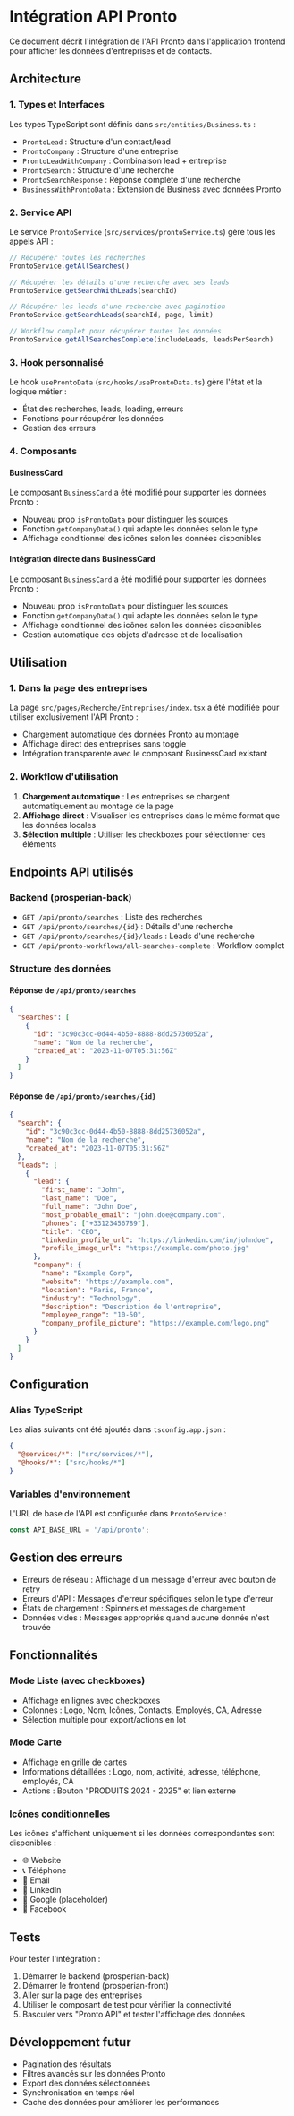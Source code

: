 # Intégration API Pronto

Ce document décrit l'intégration de l'API Pronto dans l'application frontend pour afficher les données d'entreprises et de contacts.

## Architecture

### 1. Types et Interfaces

Les types TypeScript sont définis dans `src/entities/Business.ts` :

- `ProntoLead` : Structure d'un contact/lead
- `ProntoCompany` : Structure d'une entreprise
- `ProntoLeadWithCompany` : Combinaison lead + entreprise
- `ProntoSearch` : Structure d'une recherche
- `ProntoSearchResponse` : Réponse complète d'une recherche
- `BusinessWithProntoData` : Extension de Business avec données Pronto

### 2. Service API

Le service `ProntoService` (`src/services/prontoService.ts`) gère tous les appels API :

```typescript
// Récupérer toutes les recherches
ProntoService.getAllSearches()

// Récupérer les détails d'une recherche avec ses leads
ProntoService.getSearchWithLeads(searchId)

// Récupérer les leads d'une recherche avec pagination
ProntoService.getSearchLeads(searchId, page, limit)

// Workflow complet pour récupérer toutes les données
ProntoService.getAllSearchesComplete(includeLeads, leadsPerSearch)
```

### 3. Hook personnalisé

Le hook `useProntoData` (`src/hooks/useProntoData.ts`) gère l'état et la logique métier :

- État des recherches, leads, loading, erreurs
- Fonctions pour récupérer les données
- Gestion des erreurs

### 4. Composants

#### BusinessCard
Le composant `BusinessCard` a été modifié pour supporter les données Pronto :
- Nouveau prop `isProntoData` pour distinguer les sources
- Fonction `getCompanyData()` qui adapte les données selon le type
- Affichage conditionnel des icônes selon les données disponibles

#### Intégration directe dans BusinessCard
Le composant `BusinessCard` a été modifié pour supporter les données Pronto :
- Nouveau prop `isProntoData` pour distinguer les sources
- Fonction `getCompanyData()` qui adapte les données selon le type
- Affichage conditionnel des icônes selon les données disponibles
- Gestion automatique des objets d'adresse et de localisation

## Utilisation

### 1. Dans la page des entreprises

La page `src/pages/Recherche/Entreprises/index.tsx` a été modifiée pour utiliser exclusivement l'API Pronto :

- Chargement automatique des données Pronto au montage
- Affichage direct des entreprises sans toggle
- Intégration transparente avec le composant BusinessCard existant

### 2. Workflow d'utilisation

1. **Chargement automatique** : Les entreprises se chargent automatiquement au montage de la page
2. **Affichage direct** : Visualiser les entreprises dans le même format que les données locales
3. **Sélection multiple** : Utiliser les checkboxes pour sélectionner des éléments

## Endpoints API utilisés

### Backend (prosperian-back)

- `GET /api/pronto/searches` : Liste des recherches
- `GET /api/pronto/searches/{id}` : Détails d'une recherche
- `GET /api/pronto/searches/{id}/leads` : Leads d'une recherche
- `GET /api/pronto-workflows/all-searches-complete` : Workflow complet

### Structure des données

#### Réponse de `/api/pronto/searches`
```json
{
  "searches": [
    {
      "id": "3c90c3cc-0d44-4b50-8888-8dd25736052a",
      "name": "Nom de la recherche",
      "created_at": "2023-11-07T05:31:56Z"
    }
  ]
}
```

#### Réponse de `/api/pronto/searches/{id}`
```json
{
  "search": {
    "id": "3c90c3cc-0d44-4b50-8888-8dd25736052a",
    "name": "Nom de la recherche",
    "created_at": "2023-11-07T05:31:56Z"
  },
  "leads": [
    {
      "lead": {
        "first_name": "John",
        "last_name": "Doe",
        "full_name": "John Doe",
        "most_probable_email": "john.doe@company.com",
        "phones": ["+33123456789"],
        "title": "CEO",
        "linkedin_profile_url": "https://linkedin.com/in/johndoe",
        "profile_image_url": "https://example.com/photo.jpg"
      },
      "company": {
        "name": "Example Corp",
        "website": "https://example.com",
        "location": "Paris, France",
        "industry": "Technology",
        "description": "Description de l'entreprise",
        "employee_range": "10-50",
        "company_profile_picture": "https://example.com/logo.png"
      }
    }
  ]
}
```

## Configuration

### Alias TypeScript

Les alias suivants ont été ajoutés dans `tsconfig.app.json` :

```json
{
  "@services/*": ["src/services/*"],
  "@hooks/*": ["src/hooks/*"]
}
```

### Variables d'environnement

L'URL de base de l'API est configurée dans `ProntoService` :
```typescript
const API_BASE_URL = '/api/pronto';
```

## Gestion des erreurs

- Erreurs de réseau : Affichage d'un message d'erreur avec bouton de retry
- Erreurs d'API : Messages d'erreur spécifiques selon le type d'erreur
- États de chargement : Spinners et messages de chargement
- Données vides : Messages appropriés quand aucune donnée n'est trouvée

## Fonctionnalités

### Mode Liste (avec checkboxes)
- Affichage en lignes avec checkboxes
- Colonnes : Logo, Nom, Icônes, Contacts, Employés, CA, Adresse
- Sélection multiple pour export/actions en lot

### Mode Carte
- Affichage en grille de cartes
- Informations détaillées : Logo, nom, activité, adresse, téléphone, employés, CA
- Actions : Bouton "PRODUITS 2024 - 2025" et lien externe

### Icônes conditionnelles
Les icônes s'affichent uniquement si les données correspondantes sont disponibles :
- 🌐 Website
- 📞 Téléphone
- 📧 Email
- 💼 LinkedIn
- 👤 Google (placeholder)
- 📘 Facebook

## Tests

Pour tester l'intégration :

1. Démarrer le backend (prosperian-back)
2. Démarrer le frontend (prosperian-front)
3. Aller sur la page des entreprises
4. Utiliser le composant de test pour vérifier la connectivité
5. Basculer vers "Pronto API" et tester l'affichage des données

## Développement futur

- Pagination des résultats
- Filtres avancés sur les données Pronto
- Export des données sélectionnées
- Synchronisation en temps réel
- Cache des données pour améliorer les performances 